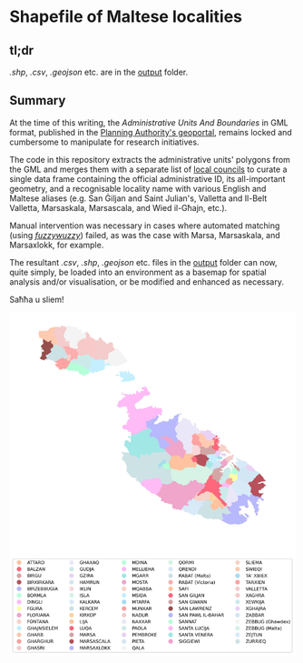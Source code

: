 # Shapefile of Maltese localities
## tl;dr
_.shp_, _.csv_, _.geojson_ etc. are in the [output]('./output') folder.

## Summary
At the time of this writing, the _Administrative Units And Boundaries_ in GML format, published in the [Planning Authority's geoportal](https://msdi.data.gov.mt/geonetwork/srv/api/records/4c949ce6-70aa-4b18-b806-2e5a1a9544f9), remains locked and cumbersome to manipulate for research initiatives. 

The code in this repository extracts the administrative units' polygons from the GML and merges them with a separate list of [local councils](https://en.wikipedia.org/wiki/Local_councils_of_Malta) to curate a single data frame containing the official administrative ID, its all-important geometry, and a recognisable locality name with various English and Maltese aliases (e.g. San Ġiljan and Saint Julian's, Valletta and Il-Belt Valletta, Marsaskala, Marsascala, and Wied il-Għajn, etc.). 

Manual intervention was necessary in cases where automated matching (using [_fuzzywuzzy_](https://pypi.org/project/fuzzywuzzy/)) failed, as was the case with Marsa, Marsaskala, and Marsaxlokk, for example. 

The resultant _.csv_, _.shp_, _.geojson_ etc. files in the [output]('./output') folder can now, quite simply, be loaded into an environment as a basemap for spatial analysis and/or visualisation, or be modified and enhanced as necessary.

Saħħa u sliem!

![maltaregions](output/localities_map_withLegend.jpg)

